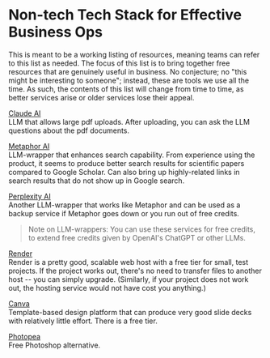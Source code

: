 # Non-tech Tech Stack for Effective Business Ops
This is meant to be a working listing of resources, meaning teams can refer to this list as needed. The focus of this list is to bring together free resources that are genuinely useful in business. No conjecture; no "this might be interesting to someone"; instead, these are tools we use all the time. As such, the contents of this list will change from time to time, as better services arise or older services lose their appeal.<br>

[Claude AI](https://claude.ai/login) <br>
LLM that allows large pdf uploads. After uploading, you can ask the LLM questions about the pdf documents.<br>

[Metaphor AI](https://metaphor.systems/) <br>
LLM-wrapper that enhances search capability. From experience using the product, it seems to produce better search results for scientific papers compared to Google Scholar. Can also bring up highly-related links in search results that do not show up in Google search.<br>

[Perplexity AI](https://www.perplexity.ai/) <br>
Another LLM-wrapper that works like Metaphor and can be used as a backup service if Metaphor goes down or you run out of free credits.<br>

> Note on LLM-wrappers: You can use these services for free credits, to extend free credits given by OpenAI's ChatGPT or other LLMs.<br>

[Render](https://www.render.com) <br>
Render is a pretty good, scalable web host with a free tier for small, test projects. If the project works out, there's no need to transfer files to another host -- you can simply upgrade. (Similarly, if your project does not work out, the hosting service would not have cost you anything.)<br>

[Canva](https://canva.com) <br>
Template-based design platform that can produce very good slide decks with relatively little effort. There is a free tier.<br>

[Photopea](https://www.photopea.com/) <br>
Free Photoshop alternative.
